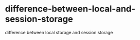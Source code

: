 # difference-between-local-and-session-storage
difference between local storage and session storage

